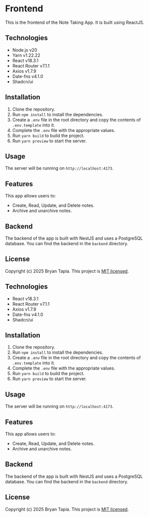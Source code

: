 # Frontend

This is the frontend of the Note Taking App. It is built using ReactJS.

## Technologies

- Node.js v20
- Yarn v1.22.22
- React v18.3.1
- React Router v7.1.1
- Axios v1.7.9
- Date-fns v4.1.0
- Shadcn/ui

## Installation

1. Clone the repository.
2. Run `npm install` to install the dependencies.
3. Create a `.env` file in the root directory and copy the contents of `.env.template` into it.
4. Complete the `.env` file with the appropriate values.
5. Run `yarn build` to build the project.
6. Run `yarn preview` to start the server.

## Usage

The server will be running on `http://localhost:4173`.

## Features

This app allows users to:

- Create, Read, Update, and Delete notes.
- Archive and unarchive notes.

## Backend

The backend of the app is built with NestJS and uses a PostgreSQL database. You can find the backend in the `backend` directory.

## License

Copyright (c) 2025 Bryan Tapia. This project is [MIT licensed](LICENSE).

## Technologies

- React v18.3.1
- React Router v7.1.1
- Axios v1.7.9
- Date-fns v4.1.0
- Shadcn/ui

## Installation

1. Clone the repository.
2. Run `npm install` to install the dependencies.
3. Create a `.env` file in the root directory and copy the contents of `.env.template` into it.
4. Complete the `.env` file with the appropriate values.
5. Run `yarn build` to build the project.
6. Run `yarn preview` to start the server.

## Usage

The server will be running on `http://localhost:4173`.

## Features

This app allows users to:

- Create, Read, Update, and Delete notes.
- Archive and unarchive notes.

## Backend

The backend of the app is built with NestJS and uses a PostgreSQL database. You can find the backend in the `backend` directory.

## License

Copyright (c) 2025 Bryan Tapia. This project is [MIT licensed](LICENSE).